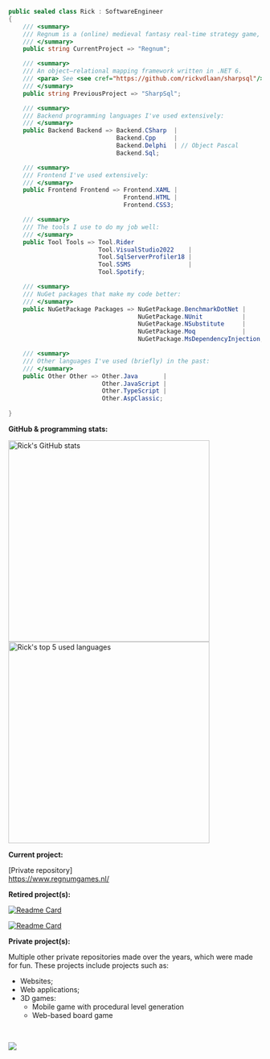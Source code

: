 ```C#
public sealed class Rick : SoftwareEngineer
{
    /// <summary>
    /// Regnum is a (online) medieval fantasy real-time strategy game, made in Unity.
    /// </summary>
    public string CurrentProject => "Regnum";

    /// <summary>
    /// An object–relational mapping framework written in .NET 6.
    /// <para> See <see cref="https://github.com/rickvdlaan/sharpsql"/></para>
    /// </summary>
    public string PreviousProject => "SharpSql";

    /// <summary>
    /// Backend programming languages I've used extensively:
    /// </summary>
    public Backend Backend => Backend.CSharp  |
                              Backend.Cpp     |
                              Backend.Delphi  | // Object Pascal
                              Backend.Sql;

    /// <summary>
    /// Frontend I've used extensively:
    /// </summary>
    public Frontend Frontend => Frontend.XAML |
                                Frontend.HTML |
                                Frontend.CSS3;

    /// <summary>
    /// The tools I use to do my job well:
    /// </summary>
    public Tool Tools => Tool.Rider
                         Tool.VisualStudio2022    |
                         Tool.SqlServerProfiler18 |
                         Tool.SSMS                |
                         Tool.Spotify;            

    /// <summary>
    /// NuGet packages that make my code better:
    /// </summary>
    public NuGetPackage Packages => NuGetPackage.BenchmarkDotNet |
                                    NuGetPackage.NUnit           |
                                    NuGetPackage.NSubstitute     |
                                    NuGetPackage.Moq             |
                                    NuGetPackage.MsDependencyInjection;

    /// <summary>
    /// Other languages I've used (briefly) in the past:
    /// </summary>
    public Other Other => Other.Java       |
                          Other.JavaScript |
                          Other.TypeScript |
                          Other.AspClassic;
                                  
}
```

**GitHub & programming stats:**  

<img width="400px" src="https://github-readme-stats.vercel.app/api?username=rickvdlaan&show_icons=true&include_all_commits=true&count_private=true&theme=vue-dark&hide_border=true" alt="Rick's GitHub stats" />
<img width="400px" src="https://github-readme-stats.vercel.app/api/top-langs/?username=rickvdlaan&langs_count=5&theme=vue-dark&hide_border=true&include_all_commits=true&count_private=true" alt="Rick's top 5 used languages" />

**Current project:**

[Private repository]
</br>
https://www.regnumgames.nl/

**Retired project(s):**

[![Readme Card](https://github-readme-stats.vercel.app/api/pin/?username=rickvdlaan&repo=sharpsql&show_owner&show_owner=true&theme=vue-dark&hide_border=true&include_all_commits)](https://github.com/rickvdlaan/sharpsql)

[![Readme Card](https://github-readme-stats.vercel.app/api/pin/?username=rickvdlaan&repo=amstaboard&show_owner&show_owner=true&theme=vue-dark&hide_border=true&include_all_commits)](https://github.com/rickvdlaan/amstaboard)

**Private project(s):**

Multiple other private repositories made over the years, which were made for fun. These projects include projects such as:
- Websites;
- Web applications;
- 3D games:
  * Mobile game with procedural level generation
  * Web-based board game

<br />

![](https://komarev.com/ghpvc/?username=rickvdlaan&color=orange)
